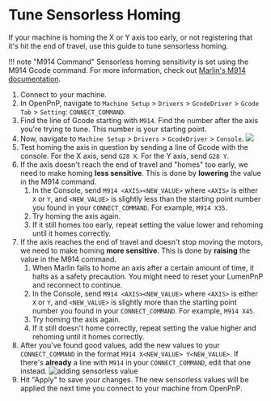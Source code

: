 # Tune Sensorless Homing

If your machine is homing the X or Y axis too early, or not registering that it's hit the end of travel, use this guide to tune sensorless homing.

!!! note "M914 Command"
    Sensorless homing sensitivity is set using the M914 Gcode command. For more information, check out [Marlin's M914 documentation](https://marlinfw.org/docs/gcode/M914.html).

1. Connect to your machine.
2. In OpenPnP, navigate to `Machine Setup` > `Drivers` > `GcodeDriver` > `Gcode Tab` > `Setting`: `CONNECT_COMMAND`.
3. Find the line of Gcode starting with `M914`. Find the number after the axis you're trying to tune. This number is your starting point.
4. Now, navigate to `Machine Setup` > `Drivers` > `GcodeDriver` > `Console`.
   ![](img/console.webp)
5. Test homing the axis in question by sending a line of Gcode with the console. For the X axis, send `G28 X`. For the Y axis, send `G28 Y`.
6. If the axis doesn't reach the end of travel and "homes" too early, we need to make homing **less sensitive**. This is done by **lowering** the value in the M914 command.
    1. In the Console, send `M914 <AXIS><NEW_VALUE>` where `<AXIS>` is either `X` or `Y`, and `<NEW_VALUE>` is slightly less than the starting point number you found in your `CONNECT_COMMAND`. For example, `M914 X35`.
    2. Try homing the axis again.
    3. If it still homes too early, repeat setting the value lower and rehoming until it homes correctly.
7. If the axis reaches the end of travel and doesn't stop moving the motors, we need to make homing **more sensitive**. This is done by **raising** the value in the M914 command.
    1. When Marlin fails to home an axis after a certain amount of time, it halts as a safety precaution. You might need to reset your LumenPnP and reconnect to continue.
    2. In the Console, send `M914 <AXIS><NEW_VALUE>` where `<AXIS>` is either `X` or `Y`, and `<NEW_VALUE>` is slightly more than the starting point number you found in your `CONNECT_COMMAND`. For example, `M914 X45`.
    3. Try homing the axis again.
    4. If it still doesn't home correctly, repeat setting the value higher and rehoming until it homes correctly.
8. After you've found good values, add the new values to your `CONNECT_COMMAND` in the format `M914 X<NEW_VALUE> Y<NEW_VALUE>`. If there's **already** a line with `M914` in your `CONNECT_COMMAND`, edit that one instead.
   ![adding sensorless value](img/adding-sensorless-tweak.webp)
9. Hit "Apply" to save your changes. The new sensorless values will be applied the next time you connect to your machine from OpenPnP.

